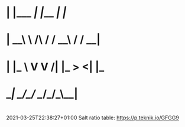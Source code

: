 # | |___      _| |___  _| |_
# | __\ \ /\ / / __\ \/ / __|
# | |_ \ V  V /| |_ >  <| |_
#  \__| \_/\_/  \__/_/\_\\__|
#
#
2021-03-25T22:38:27+01:00	Salt ratio table: https://p.teknik.io/GFGG9

